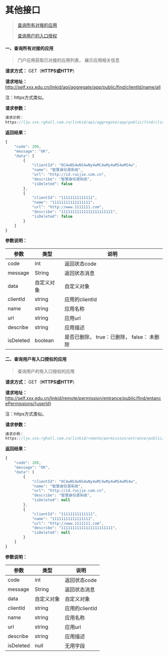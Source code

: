 # 其他接口

>[查询所有对接的应用](#1)
>
>[查询用户的入口授权](#2)



#### 一、查询所有对接的应用<a id=1></a>

> 门户应用获取已对接的应用列表， 展示应用相关信息
>

**请求⽅式：** GET（**HTTPS或HTTP**）

**请求地址：** http://self.xxx.edu.cn/linkid/api/aggregate/app/public/find/clientId/name/all

注：https方式类似。

**请求参数：**

```javascript
请求示例：
https://ljw.sso.rghall.com.cn/linkid/api/aggregate/app/public/find/clientId/name/all
```

**返回结果：**

```javascript
{
    "code": 200,
    "message": "OK",
    "data": [
        {
            "clientId": "OC4wNS4wNS4wNy4wMC4wMy4wMS4wMS4w",
            "name": "智慧身份源系统",
            "url": "http://id.ruijie.com.cn",
            "describe": "智慧身份源系统",
            "isDeleted": false
        },
        {
            "clientId": "11111111111111",
            "name": "11111111111111111",
            "url": "http://www.1111111.com",
            "describe": "11111111111111111111111",
            "isDeleted": false
        }
    ]
}
```

**参数说明：**

| **参数**  | 类型       | **说明**                                   |
| --------- | ---------- | ------------------------------------------ |
| code      | int        | 返回状态code                               |
| message   | String     | 返回状态消息                               |
| data      | 自定义对象 | 自定义对象                                 |
| clientId  | string     | 应用的clientId                             |
| name      | string     | 应用名称                                   |
| url       | string     | 应用url                                    |
| describe  | string     | 应用描述                                   |
| isDeleted | boolean    | 是否已删除， true：已删除， false： 未删除 |



#### 二、查询用户有入口授权的应用<a id=2></a>

> 查询用户的有入口授权的应用

**请求⽅式：** GET（**HTTPS或HTTP**）

**请求地址：** http://self.xxx.edu.cn/linkid/remote/permission/entrance/public/find/entancePermissions/{userId}

注：https方式类似。

**请求参数：**

```javascript
请求示例：
https://ljw.sso.rghall.com.cn/linkid/remote/permission/entrance/public/find/entancePermissions/admin
```

**返回结果：**

```javascript
{
    "code": 200,
    "message": "OK",
    "data": [
        {
            "clientId": "OC4wNS4wNS4wNy4wMC4wMy4wMS4wMS4w",
            "name": "智慧身份源系统",
            "url": "http://id.ruijie.com.cn",
            "describe": "智慧身份源系统",
            "isDeleted": null
        },
        {
            "clientId": "11111111111111",
            "name": "11111111111111111",
            "url": "http://www.1111111.com",
            "describe": "11111111111111111111111",
            "isDeleted": null
        }
    ]
}

```

**参数说明：**

| **参数**  | 类型       | **说明**       |
| --------- | ---------- | -------------- |
| code      | int        | 返回状态code   |
| message   | String     | 返回状态消息   |
| data      | 自定义对象 | 自定义对象     |
| clientId  | string     | 应用的clientId |
| name      | string     | 应用名称       |
| url       | string     | 应用url        |
| describe  | string     | 应用描述       |
| isDeleted | null       | 无用字段       |
